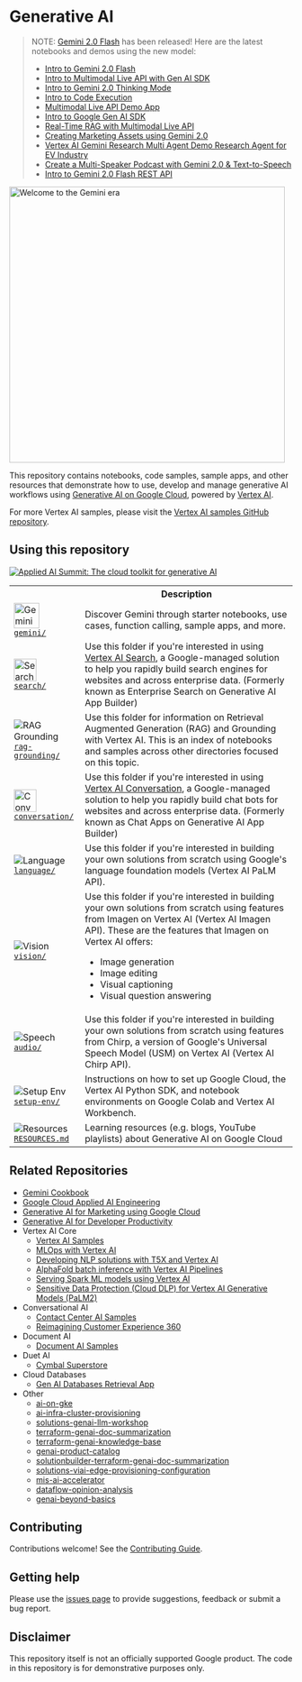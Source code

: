 # Generative AI

> NOTE: [Gemini 2.0 Flash](https://cloud.google.com/vertex-ai/generative-ai/docs/gemini-v2) has been released! Here are the latest notebooks and demos using the new model:
>
> - [Intro to Gemini 2.0 Flash](gemini/getting-started/intro_gemini_2_0_flash.ipynb)
> - [Intro to Multimodal Live API with Gen AI SDK](gemini/multimodal-live-api/intro_multimodal_live_api_genai_sdk.ipynb)
> - [Intro to Gemini 2.0 Thinking Mode](gemini/getting-started/intro_gemini_2_0_flash_thinking_mode.ipynb)
> - [Intro to Code Execution](gemini/code-execution/intro_code_execution.ipynb)
> - [Multimodal Live API Demo App](gemini/multimodal-live-api/websocket-demo-app/)
> - [Intro to Google Gen AI SDK](gemini/getting-started/intro_genai_sdk.ipynb)
> - [Real-Time RAG with Multimodal Live API](gemini/multimodal-live-api/real_time_rag_retail_gemini_2_0.ipynb)
> - [Creating Marketing Assets using Gemini 2.0](gemini/use-cases/marketing/creating_marketing_assets_gemini_2_0.ipynb)
> - [Vertex AI Gemini Research Multi Agent Demo Research Agent for EV Industry](gemini/agents/research-multi-agents)
> - [Create a Multi-Speaker Podcast with Gemini 2.0 & Text-to-Speech](audio/speech/use-cases/podcast/multi-speaker-podcast.ipynb)
> - [Intro to Gemini 2.0 Flash REST API](gemini/getting-started/intro_gemini_2_0_flash_rest_api.ipynb)

<!-- markdownlint-disable MD033 -->

<a href="gemini"><img src="https://lh3.googleusercontent.com/eDr6pYKs1tT0iK0nt3pPhvVlP2Wn96fbGqbWgBAARRZ7isej037g_tWobjV8zQkxOsWzJuEH8p-fksczXUOeqxGZZIo_HUCdkn8q-a4fuwATD7Q9Xrs=w2456-l100-sg-rj-c0xffffff" style="width:35em" alt="Welcome to the Gemini era"></a>

This repository contains notebooks, code samples, sample apps, and other resources that demonstrate how to use, develop and manage generative AI workflows using [Generative AI on Google Cloud](https://cloud.google.com/ai/generative-ai), powered by [Vertex AI](https://cloud.google.com/vertex-ai).

For more Vertex AI samples, please visit the [Vertex AI samples GitHub repository](https://github.com/GoogleCloudPlatform/vertex-ai-samples/).

## Using this repository

[![Applied AI Summit: The cloud toolkit for generative AI](https://img.youtube.com/vi/xT7WW2SKLfE/hqdefault.jpg)](https://www.youtube.com/watch?v=xT7WW2SKLfE)

<table>
  <tr>
    <th></th>
    <th style="text-align: center;">Description</th>
  </tr>
  <tr>
    <td>
      <img src="https://storage.googleapis.com/github-repo/img/gemini/Spark__Gradient_Alpha_100px.gif" width="45px" alt="Gemini">
      <br>
      <a href="gemini/"><code>gemini/</code></a>
    </td>
    <td>
      Discover Gemini through starter notebooks, use cases, function calling, sample apps, and more.
    </td>
  </tr>
  <tr>
    <td>
      <img src="https://www.gstatic.com/images/branding/gcpiconscolors/service_discovery/v1/24px.svg" width="40px" alt="Search">
      <br>
      <a href="search/"><code>search/</code></a>
    </td>
    <td>Use this folder if you're interested in using <a href="https://cloud.google.com/enterprise-search">Vertex AI Search</a>, a Google-managed solution to help you rapidly build search engines for websites and across enterprise data. (Formerly known as Enterprise Search on Generative AI App Builder)</td>
  </tr>
  <tr>
    <td>
      <img src="https://fonts.gstatic.com/s/i/short-term/release/googlesymbols/nature_people/default/40px.svg" alt="RAG Grounding">
      <br>
      <a href="rag-grounding/"><code>rag-grounding/</code></a>
    </td>
    <td>Use this folder for information on Retrieval Augmented Generation (RAG) and Grounding with Vertex AI. This is an index of notebooks and samples across other directories focused on this topic.</td>
  </tr>
  <tr>
    <td>
      <img src="https://www.gstatic.com/images/branding/gcpiconscolors/dialogflow_cx/v1/24px.svg" width="40px" alt="Conversation">
      <br>
      <a href="conversation/"><code>conversation/</code></a>
    </td>
    <td>Use this folder if you're interested in using <a href="https://cloud.google.com/generative-ai-app-builder">Vertex AI Conversation</a>, a Google-managed solution to help you rapidly build chat bots for websites and across enterprise data. (Formerly known as Chat Apps on Generative AI App Builder)</td>
  </tr>
  <tr>
    <td>
      <img src="https://fonts.gstatic.com/s/i/short-term/release/googlesymbols/edit_note/default/40px.svg" alt="Language">
      <br>
      <a href="language/"><code>language/</code></a>
    </td>
    <td>
      Use this folder if you're interested in building your own solutions from scratch using Google's language foundation models (Vertex AI PaLM API).
    </td>
  </tr>
  <tr>
    <td>
      <img src="https://fonts.gstatic.com/s/i/short-term/release/googlesymbols/image/default/40px.svg" alt="Vision">
      <br>
      <a href="vision/"><code>vision/</code></a>
    </td>
    <td>
      Use this folder if you're interested in building your own solutions from scratch using features from Imagen on Vertex AI (Vertex AI Imagen API).
      These are the features that Imagen on Vertex AI offers:
      <ul>
        <li>Image generation</li>
        <li>Image editing</li>
        <li>Visual captioning</li>
        <li>Visual question answering</li>
      </ul>
    </td>
  </tr>
  <tr>
    <td>
      <img src="https://fonts.gstatic.com/s/i/short-term/release/googlesymbols/mic/default/40px.svg" alt="Speech">
      <br>
      <a href="audio/"><code>audio/</code></a>
    </td>
    <td>
      Use this folder if you're interested in building your own solutions from scratch using features from Chirp, a version of Google's Universal Speech Model (USM) on Vertex AI (Vertex AI Chirp API).
    </td>
  </tr>
  <tr>
    <td>
      <img src="https://fonts.gstatic.com/s/i/short-term/release/googlesymbols/build/default/40px.svg" alt="Setup Env">
      <br>
      <a href="setup-env/"><code>setup-env/</code></a>
    </td>
    <td>Instructions on how to set up Google Cloud, the Vertex AI Python SDK, and notebook environments on Google Colab and Vertex AI Workbench.</td>
  </tr>
  <tr>
    <td>
      <img src="https://fonts.gstatic.com/s/i/short-term/release/googlesymbols/media_link/default/40px.svg" alt="Resources">
      <br>
      <a href="RESOURCES.md"><code>RESOURCES.md</code></a>
    </td>
    <td>Learning resources (e.g. blogs, YouTube playlists) about Generative AI on Google Cloud</td>
  </tr>
</table>
<!-- markdownlint-enable MD033 -->

## Related Repositories

- [Gemini Cookbook](https://github.com/google-gemini/cookbook/)
- [Google Cloud Applied AI Engineering](https://github.com/GoogleCloudPlatform/applied-ai-engineering-samples)
- [Generative AI for Marketing using Google Cloud](https://github.com/GoogleCloudPlatform/genai-for-marketing)
- [Generative AI for Developer Productivity](https://github.com/GoogleCloudPlatform/genai-for-developers)
- Vertex AI Core
  - [Vertex AI Samples](https://github.com/GoogleCloudPlatform/vertex-ai-samples)
  - [MLOps with Vertex AI](https://github.com/GoogleCloudPlatform/mlops-with-vertex-ai)
  - [Developing NLP solutions with T5X and Vertex AI](https://github.com/GoogleCloudPlatform/t5x-on-vertex-ai)
  - [AlphaFold batch inference with Vertex AI Pipelines](https://github.com/GoogleCloudPlatform/vertex-ai-alphafold-inference-pipeline)
  - [Serving Spark ML models using Vertex AI](https://github.com/GoogleCloudPlatform/vertex-ai-spark-ml-serving)
  - [Sensitive Data Protection (Cloud DLP) for Vertex AI Generative Models (PaLM2)](https://github.com/GoogleCloudPlatform/Sensitive-Data-Protection-for-Vertex-AI-PaLM2)
- Conversational AI
  - [Contact Center AI Samples](https://github.com/GoogleCloudPlatform/contact-center-ai-samples)
  - [Reimagining Customer Experience 360](https://github.com/GoogleCloudPlatform/dialogflow-ccai-omnichannel)
- Document AI
  - [Document AI Samples](https://github.com/GoogleCloudPlatform/document-ai-samples)
- Duet AI
  - [Cymbal Superstore](https://github.com/GoogleCloudPlatform/cymbal-superstore)
- Cloud Databases
  - [Gen AI Databases Retrieval App](https://github.com/GoogleCloudPlatform/genai-databases-retrieval-app)
- Other
  - [ai-on-gke](https://github.com/GoogleCloudPlatform/ai-on-gke)
  - [ai-infra-cluster-provisioning](https://github.com/GoogleCloudPlatform/ai-infra-cluster-provisioning)
  - [solutions-genai-llm-workshop](https://github.com/GoogleCloudPlatform/solutions-genai-llm-workshop)
  - [terraform-genai-doc-summarization](https://github.com/GoogleCloudPlatform/terraform-genai-doc-summarization)
  - [terraform-genai-knowledge-base](https://github.com/GoogleCloudPlatform/terraform-genai-knowledge-base)
  - [genai-product-catalog](https://github.com/GoogleCloudPlatform/genai-product-catalog)
  - [solutionbuilder-terraform-genai-doc-summarization](https://github.com/GoogleCloudPlatform/solutionbuilder-terraform-genai-doc-summarization)
  - [solutions-viai-edge-provisioning-configuration](https://github.com/GoogleCloudPlatform/solutions-viai-edge-provisioning-configuration)
  - [mis-ai-accelerator](https://github.com/GoogleCloudPlatform/mis-ai-accelerator)
  - [dataflow-opinion-analysis](https://github.com/GoogleCloudPlatform/dataflow-opinion-analysis)
  - [genai-beyond-basics](https://github.com/meteatamel/genai-beyond-basics)

## Contributing

Contributions welcome! See the [Contributing Guide](https://github.com/GoogleCloudPlatform/generative-ai/blob/main/CONTRIBUTING.md).

## Getting help

Please use the [issues page](https://github.com/GoogleCloudPlatform/generative-ai/issues) to provide suggestions, feedback or submit a bug report.

## Disclaimer

This repository itself is not an officially supported Google product. The code in this repository is for demonstrative purposes only.
